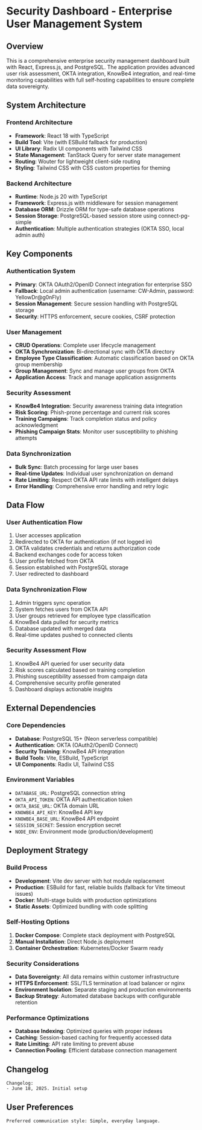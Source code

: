 # Security Dashboard - Enterprise User Management System

## Overview

This is a comprehensive enterprise security management dashboard built with React, Express.js, and PostgreSQL. The application provides advanced user risk assessment, OKTA integration, KnowBe4 integration, and real-time monitoring capabilities with full self-hosting capabilities to ensure complete data sovereignty.

## System Architecture

### Frontend Architecture
- **Framework**: React 18 with TypeScript
- **Build Tool**: Vite (with ESBuild fallback for production)
- **UI Library**: Radix UI components with Tailwind CSS
- **State Management**: TanStack Query for server state management
- **Routing**: Wouter for lightweight client-side routing
- **Styling**: Tailwind CSS with CSS custom properties for theming

### Backend Architecture
- **Runtime**: Node.js 20 with TypeScript
- **Framework**: Express.js with middleware for session management
- **Database ORM**: Drizzle ORM for type-safe database operations
- **Session Storage**: PostgreSQL-based session store using connect-pg-simple
- **Authentication**: Multiple authentication strategies (OKTA SSO, local admin auth)

## Key Components

### Authentication System
- **Primary**: OKTA OAuth2/OpenID Connect integration for enterprise SSO
- **Fallback**: Local admin authentication (username: CW-Admin, password: YellowDr@g0nFly)
- **Session Management**: Secure session handling with PostgreSQL storage
- **Security**: HTTPS enforcement, secure cookies, CSRF protection

### User Management
- **CRUD Operations**: Complete user lifecycle management
- **OKTA Synchronization**: Bi-directional sync with OKTA directory
- **Employee Type Classification**: Automatic classification based on OKTA group membership
- **Group Management**: Sync and manage user groups from OKTA
- **Application Access**: Track and manage application assignments

### Security Assessment
- **KnowBe4 Integration**: Security awareness training data integration
- **Risk Scoring**: Phish-prone percentage and current risk scores
- **Training Campaigns**: Track completion status and policy acknowledgment
- **Phishing Campaign Stats**: Monitor user susceptibility to phishing attempts

### Data Synchronization
- **Bulk Sync**: Batch processing for large user bases
- **Real-time Updates**: Individual user synchronization on demand
- **Rate Limiting**: Respect OKTA API rate limits with intelligent delays
- **Error Handling**: Comprehensive error handling and retry logic

## Data Flow

### User Authentication Flow
1. User accesses application
2. Redirected to OKTA for authentication (if not logged in)
3. OKTA validates credentials and returns authorization code
4. Backend exchanges code for access token
5. User profile fetched from OKTA
6. Session established with PostgreSQL storage
7. User redirected to dashboard

### Data Synchronization Flow
1. Admin triggers sync operation
2. System fetches users from OKTA API
3. User groups retrieved for employee type classification
4. KnowBe4 data pulled for security metrics
5. Database updated with merged data
6. Real-time updates pushed to connected clients

### Security Assessment Flow
1. KnowBe4 API queried for user security data
2. Risk scores calculated based on training completion
3. Phishing susceptibility assessed from campaign data
4. Comprehensive security profile generated
5. Dashboard displays actionable insights

## External Dependencies

### Core Dependencies
- **Database**: PostgreSQL 15+ (Neon serverless compatible)
- **Authentication**: OKTA (OAuth2/OpenID Connect)
- **Security Training**: KnowBe4 API integration
- **Build Tools**: Vite, ESBuild, TypeScript
- **UI Components**: Radix UI, Tailwind CSS

### Environment Variables
- `DATABASE_URL`: PostgreSQL connection string
- `OKTA_API_TOKEN`: OKTA API authentication token
- `OKTA_BASE_URL`: OKTA domain URL
- `KNOWBE4_API_KEY`: KnowBe4 API key
- `KNOWBE4_BASE_URL`: KnowBe4 API endpoint
- `SESSION_SECRET`: Session encryption secret
- `NODE_ENV`: Environment mode (production/development)

## Deployment Strategy

### Build Process
- **Development**: Vite dev server with hot module replacement
- **Production**: ESBuild for fast, reliable builds (fallback for Vite timeout issues)
- **Docker**: Multi-stage builds with production optimizations
- **Static Assets**: Optimized bundling with code splitting

### Self-Hosting Options
1. **Docker Compose**: Complete stack deployment with PostgreSQL
2. **Manual Installation**: Direct Node.js deployment
3. **Container Orchestration**: Kubernetes/Docker Swarm ready

### Security Considerations
- **Data Sovereignty**: All data remains within customer infrastructure
- **HTTPS Enforcement**: SSL/TLS termination at load balancer or nginx
- **Environment Isolation**: Separate staging and production environments
- **Backup Strategy**: Automated database backups with configurable retention

### Performance Optimizations
- **Database Indexing**: Optimized queries with proper indexes
- **Caching**: Session-based caching for frequently accessed data
- **Rate Limiting**: API rate limiting to prevent abuse
- **Connection Pooling**: Efficient database connection management

## Changelog

```
Changelog:
- June 18, 2025. Initial setup
```

## User Preferences

```
Preferred communication style: Simple, everyday language.
```